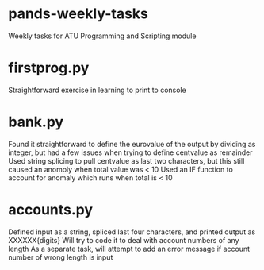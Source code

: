 # pands-weekly-tasks
Weekly tasks for ATU Programming and Scripting module

# firstprog.py
Straightforward exercise in learning to print to console

# bank.py
Found it straightforward to define the eurovalue of the output by dividing as integer, but had a few issues when trying to define centvalue as remainder
Used string splicing to pull centvalue as last two characters, but this still caused an anomoly when total value was < 10
Used an IF function to account for anomaly which runs when total is < 10

# accounts.py
Defined input as a string, spliced last four characters, and printed output as XXXXXX{digits}
Will try to code it to deal with account numbers of any length
As a separate task, will attempt to add an error message if account number of wrong length is input